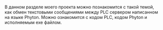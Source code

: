 В данном разделе моего проекта можно познакомится с такой темой, как обмен текстовыми сообщениями между PLC сервером написанном на языке Phyton. Можно ознакомится с кодом PLC, кодом Phyton  и исполняемым exe файлом. 
